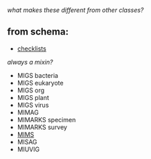 _what makes these different from other classes?_

## from schema:
- [checklists](../model/schema/checklists.yaml)

_always a mixin?_

* MIGS bacteria
* MIGS eukaryote
* MIGS org
* MIGS plant
* MIGS virus
* MIMAG
* MIMARKS specimen
* MIMARKS survey
* [MIMS](MIMS.md)
* MISAG
* MIUVIG
